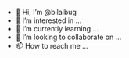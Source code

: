 - 👋 Hi, I’m @bilalbug
- 👀 I’m interested in ...
- 🌱 I’m currently learning ...
- 💞️ I’m looking to collaborate on ...
- 📫 How to reach me ...

<!---
bilalbug/bilalbug is a ✨ special ✨ repository because its `README.md` (this file) appears on your GitHub profile.
You can click the Preview link to take a look at your changes.
--->
